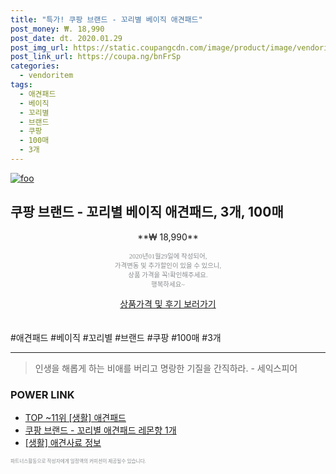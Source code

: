 ```yaml
--- 
title: "특가! 쿠팡 브랜드 - 꼬리별 베이직 애견패드" 
post_money: ₩. 18,990 
post_date: dt. 2020.01.29 
post_img_url: https://static.coupangcdn.com/image/product/image/vendoritem/2019/03/27/4389013537/a6a6c2da-20ba-4b42-9999-6d51caba8d15.jpg 
post_link_url: https://coupa.ng/bnFrSp 
categories: 
  - vendoritem 
tags: 
  - 애견패드 
  - 베이직 
  - 꼬리별 
  - 브랜드 
  - 쿠팡 
  - 100매 
  - 3개 
--- 
```

[![foo](https://static.coupangcdn.com/image/product/image/vendoritem/2019/03/27/4389013537/a6a6c2da-20ba-4b42-9999-6d51caba8d15.jpg)](https://coupa.ng/bnFrSp) 

## 쿠팡 브랜드 - 꼬리별 베이직 애견패드, 3개, 100매 
<p style="text-align: center;">**₩ 18,990**</p> 
<p style="text-align: center;"><span style="color: #898c8f; font-family: Georgia,Times,serif; font-size: 0.75em;">2020년01월29일에 작성되어, <br>가격변동 및 추가할인이 있을 수 있으니,<br> 상품 가격을 꼭!확인해주세요.<br>행복하세요~</span> 
</p>	 
<div markdown="0" style="text-align: center;"><a href="https://coupa.ng/bnFrSp" class="btn btn--success">상품가격 및 후기 보러가기</a></div> 
<br><br> 
  #애견패드 #베이직 #꼬리별 #브랜드 #쿠팡 #100매 #3개 
<hr> 

> 인생을 해롭게 하는 비애를 버리고 명랑한 기질을 간직하라. - 세익스피어 


### POWER LINK

* <a href="https://blog.naver.com/an0733/221788227232" target="_blank"> TOP ~11위 [생활] 애견패드</a>
* <a href="https://blog.naver.com/fasyy4321/221789677799" target="_blank">쿠팡 브랜드 - 꼬리별 애견패드 레몬향 1개</a>
* <a href="https://blog.naver.com/sakai111/221760553521" target="_blank"> [생활] 애견사료 정보 </a>

<span style="color: #898c8f; font-family: Georgia,Times,serif; font-size: 0.55em;">파트너스활동으로 작성자에게 일정액의 커미션이 제공될수 있습니다.</span> 
